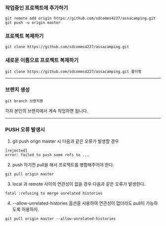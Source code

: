 ### 작업중인 프로젝트에 추가하기
```
git remote add origin https://github.com/sdcomms4227/assacamping.git
git push -u origin master
```
### 프로젝트 복제하기
```
git clone https://github.com/sdcomms4227/assacamping.git
```
### 새로운 이름으로 프로젝트 복제하기
```
git clone https://github.com/sdcomms4227/assacamping.git 폴더명
```

---

### 브랜치 생성
```
git branch 브랜치명
```

각자 본인의 브랜치에서 계속 작업하면 됩니다.

---

### PUSH 오류 발생시
1. git push orign master 시 다음과 같은 오류가 발생할 경우
```
[rejected]
error: failed to push some refs to ...
```
2. push 하기전 pull을 해서 프로젝트를 병합해주어야 한다.
```
git pull origin master
```
3. local 과 remote 사이의 연관성이 없을 경우 다음과 같은 오류가 발생한다.
```
fatal :refusing to merge unrelated histories
```
4. --allow-unrelated-histories 옵션을 사용하여 연관성이 없더라도 pull이 가능하도록 허용하자.
```
git pull origin master --allow-unrelated-histories
```
